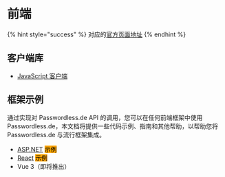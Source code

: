# 前端

{% hint style="success" %}
对应的[官方页面地址](https://docs.passwordless.dev/guide/frontend.html)
{% endhint %}

## 客户端库 <a href="#client-libraries" id="client-libraries"></a>

* [JavaScript 客户端](javascript.md)

## 框架示例 <a href="#framework-examples" id="framework-examples"></a>

通过实现对 Passwordless.de API 的调用，您可以在任何前端框架中使用 Passwordless.de，本文档将提供一些代码示例、指南和其他帮助，以帮助您将 Passwordless.de 与流行框架集成。

* [ASP.NET](aspnet.md) <mark style="background-color:orange;">示例</mark>
* [React](react.md) <mark style="background-color:orange;">示例</mark>
* Vue 3（即将推出）
